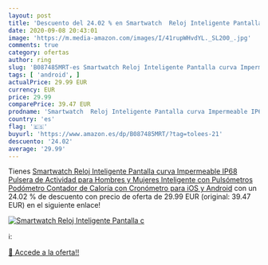```yaml
---
layout: post
title: 'Descuento del 24.02 % en Smartwatch  Reloj Inteligente Pantalla c'
date: 2020-09-08 20:43:01
image: 'https://m.media-amazon.com/images/I/41rupWHvdYL._SL200_.jpg'
comments: true
category: ofertas
author: ring
slug: 'B087485MRT-es Smartwatch Reloj Inteligente Pantalla curva Impermeable...'
tags: [ 'android', ]
actualPrice: 29.99 EUR
currency: EUR
price: 29.99
comparePrice: 39.47 EUR
prodname: 'Smartwatch  Reloj Inteligente Pantalla curva Impermeable IP68 Pulsera de Actividad para Hombres y Mujeres  Inteligente con Pulsómetros Podómetro Contador de Caloría con Cronómetro para iOS y Android'
country: 'es'
flag: '🇪🇸'
buyurl: 'https://www.amazon.es/dp/B087485MRT/?tag=tolees-21'
descuento: '24.02'
average: '29.99'
---
```


Tienes [Smartwatch  Reloj Inteligente Pantalla curva Impermeable IP68 Pulsera de Actividad para Hombres y Mujeres  Inteligente con Pulsómetros Podómetro Contador de Caloría con Cronómetro para iOS y Android](https://www.amazon.es/dp/B087485MRT/?tag=tolees-21) con un 24.02 % de descuento con precio de oferta de 29.99 EUR (original: 39.47 EUR) en el siguiente enlace!

[![Smartwatch  Reloj Inteligente Pantalla c](https://m.media-amazon.com/images/I/41rupWHvdYL._SL200_.jpg)](https://www.amazon.es/dp/B087485MRT/?tag=tolees-21)

ℹ️:


[🛒 Accede a la oferta!!](https://www.amazon.es/dp/B087485MRT/?tag=tolees-21)
